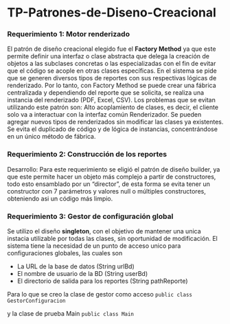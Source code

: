# TP-Patrones-de-Diseno-Creacional

### Requerimiento 1: Motor renderizado

El patrón de diseño creacional elegido fue el **Factory Method** ya que este permite definir una interfaz o clase abstracta que delega la creación de objetos a las subclases concretas o las especializadas con el fin de evitar que el código se acople en otras clases específicas.
En el sistema se pide que se generen diversos tipos de reportes con sus respectivas lógicas de renderizado. Por lo tanto, con Factory Method se puede crear una fábrica centralizada y dependiendo del reporte que se solicita, se realiza una instancia del renderizado (PDF, Excel, CSV).
Los problemas que se evitan utilizando este patrón son:
Alto acoplamiento de clases, es decir, el cliente solo va a interactuar con la interfaz común Renderizador.
Se pueden agregar nuevos tipos de renderizados sin modificar las clases ya existentes.
Se evita el duplicado de código y de lógica de instancias, concentrándose en un único método de fábrica.

### Requerimiento 2: Construcción de los reportes

Desarrollo:
	Para este requerimiento se eligió el patrón de diseño builder, ya que este permite hacer un objeto más complejo a partir de constructores, todo esto ensamblado por un “director”, de esta forma se evita tener un constructor con 7 parámetros y valores null o múltiples constructores, obteniendo asi un código más limpio.


### Requerimiento 3: Gestor de configuración global
Se utilizo el diseño **singleton**, con el objetivo de mantener una unica instacia utilizable por todas las clases, sin oportunidad de modificación.
El sistema tiene la necesidad de un punto de acceso unico para configuraciones globales, las cuales son
  - La URL de la base de datos (String urlBd)
  - El nombre de usuario de la BD (String userBd)
  - El directorio de salida para los reportes (String pathReporte)

Para lo que se creo la clase de gestor como acceso
```public class GestorConfiguracion```

y la clase de prueba Main
```public class Main```
